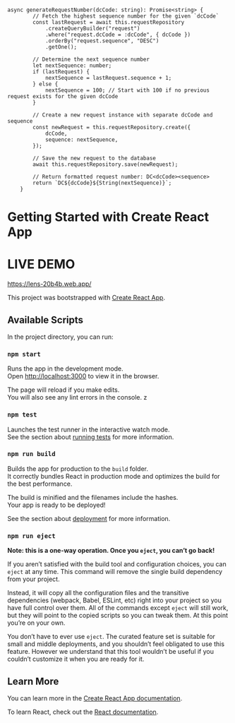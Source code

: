 ```

async generateRequestNumber(dcCode: string): Promise<string> {
        // Fetch the highest sequence number for the given `dcCode`
        const lastRequest = await this.requestRepository
            .createQueryBuilder("request")
            .where("request.dcCode = :dcCode", { dcCode })
            .orderBy("request.sequence", "DESC")
            .getOne();

        // Determine the next sequence number
        let nextSequence: number;
        if (lastRequest) {
            nextSequence = lastRequest.sequence + 1;
        } else {
            nextSequence = 100; // Start with 100 if no previous request exists for the given dcCode
        }

        // Create a new request instance with separate dcCode and sequence
        const newRequest = this.requestRepository.create({
            dcCode,
            sequence: nextSequence,
        });
        
        // Save the new request to the database
        await this.requestRepository.save(newRequest);

        // Return formatted request number: DC<dcCode><sequence>
        return `DC${dcCode}${String(nextSequence)}`;
    }

```


# Getting Started with Create React App

# LIVE DEMO
https://lens-20b4b.web.app/

This project was bootstrapped with [Create React App](https://github.com/facebook/create-react-app).

## Available Scripts

In the project directory, you can run:

### `npm start`

Runs the app in the development mode.\
Open [http://localhost:3000](http://localhost:3000) to view it in the browser.

The page will reload if you make edits.\
You will also see any lint errors in the console.
z
### `npm test`

Launches the test runner in the interactive watch mode.\
See the section about [running tests](https://facebook.github.io/create-react-app/docs/running-tests) for more information.

### `npm run build`

Builds the app for production to the `build` folder.\
It correctly bundles React in production mode and optimizes the build for the best performance.

The build is minified and the filenames include the hashes.\
Your app is ready to be deployed!

See the section about [deployment](https://facebook.github.io/create-react-app/docs/deployment) for more information.

### `npm run eject`

**Note: this is a one-way operation. Once you `eject`, you can’t go back!**

If you aren’t satisfied with the build tool and configuration choices, you can `eject` at any time. This command will remove the single build dependency from your project.

Instead, it will copy all the configuration files and the transitive dependencies (webpack, Babel, ESLint, etc) right into your project so you have full control over them. All of the commands except `eject` will still work, but they will point to the copied scripts so you can tweak them. At this point you’re on your own.

You don’t have to ever use `eject`. The curated feature set is suitable for small and middle deployments, and you shouldn’t feel obligated to use this feature. However we understand that this tool wouldn’t be useful if you couldn’t customize it when you are ready for it.

## Learn More

You can learn more in the [Create React App documentation](https://facebook.github.io/create-react-app/docs/getting-started).

To learn React, check out the [React documentation](https://reactjs.org/).
